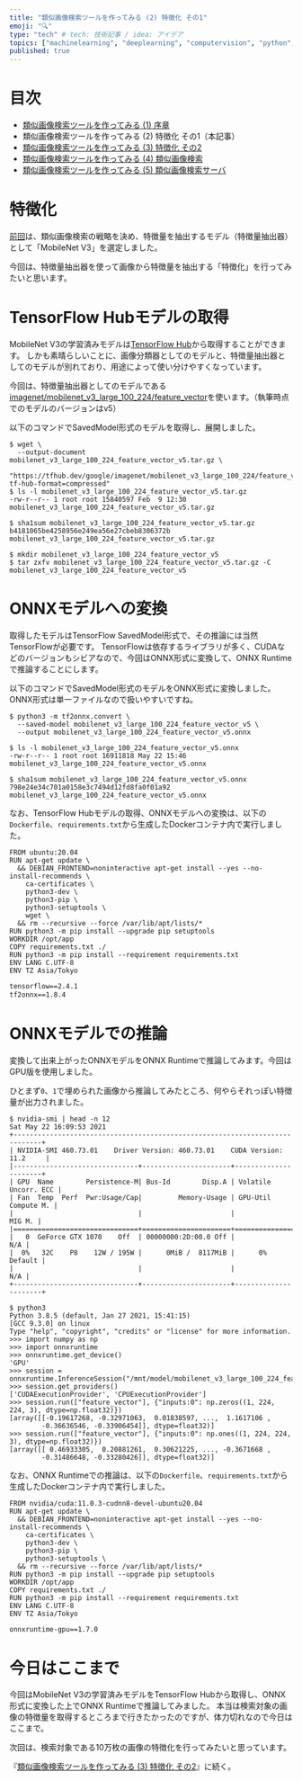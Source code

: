 ```yaml
---
title: "類似画像検索ツールを作ってみる (2) 特徴化 その1"
emoji: "🔍"
type: "tech" # tech: 技術記事 / idea: アイデア
topics: ["machinelearning", "deeplearning", "computervision", "python", "検索"]
published: true
---
```


# 目次

* [類似画像検索ツールを作ってみる (1) 序章](202105-similar-search-1)
* 類似画像検索ツールを作ってみる (2) 特徴化 その1（本記事）
* [類似画像検索ツールを作ってみる (3) 特徴化 その2](202105-similar-search-3)
* [類似画像検索ツールを作ってみる (4) 類似画像検索](202105-similar-search-4)
* [類似画像検索ツールを作ってみる (5) 類似画像検索サーバ](202105-similar-search-5)

# 特徴化

[前回](202105-similar-search-1)は、類似画像検索の戦略を決め、特徴量を抽出するモデル（特徴量抽出器）として「MobileNet V3」を選定しました。

今回は、特徴量抽出器を使って画像から特徴量を抽出する「特徴化」を行ってみたいと思います。

# TensorFlow Hubモデルの取得

MobileNet V3の学習済みモデルは[TensorFlow Hub](https://tfhub.dev/)から取得することができます。
しかも素晴らしいことに、画像分類器としてのモデルと、特徴量抽出器としてのモデルが別れており、用途によって使い分けやすくなっています。

今回は、特徴量抽出器としてのモデルである[imagenet/mobilenet_v3_large_100_224/feature_vector](https://tfhub.dev/google/imagenet/mobilenet_v3_large_100_224/feature_vector/5)を使います。（執筆時点でのモデルのバージョンはv5）

以下のコマンドでSavedModel形式のモデルを取得し、展開しました。

```
$ wget \
  --output-document mobilenet_v3_large_100_224_feature_vector_v5.tar.gz \
  "https://tfhub.dev/google/imagenet/mobilenet_v3_large_100_224/feature_vector/5?tf-hub-format=compressed"
$ ls -l mobilenet_v3_large_100_224_feature_vector_v5.tar.gz
-rw-r--r-- 1 root root 15840597 Feb  9 12:30 mobilenet_v3_large_100_224_feature_vector_v5.tar.gz

$ sha1sum mobilenet_v3_large_100_224_feature_vector_v5.tar.gz
b4181065be4258956e249ea56e27cbeb8306372b  mobilenet_v3_large_100_224_feature_vector_v5.tar.gz

$ mkdir mobilenet_v3_large_100_224_feature_vector_v5
$ tar zxfv mobilenet_v3_large_100_224_feature_vector_v5.tar.gz -C mobilenet_v3_large_100_224_feature_vector_v5
```

# ONNXモデルへの変換

取得したモデルはTensorFlow SavedModel形式で、その推論には当然TensorFlowが必要です。
TensorFlowは依存するライブラリが多く、CUDAなどのバージョンもシビアなので、今回はONNX形式に変換して、ONNX Runtimeで推論することにします。

以下のコマンドでSavedModel形式のモデルをONNX形式に変換しました。ONNX形式は単一ファイルなので扱いやすいですね。

```
$ python3 -m tf2onnx.convert \
  --saved-model mobilenet_v3_large_100_224_feature_vector_v5 \
  --output mobilenet_v3_large_100_224_feature_vector_v5.onnx

$ ls -l mobilenet_v3_large_100_224_feature_vector_v5.onnx
-rw-r--r-- 1 root root 16911818 May 22 15:46 mobilenet_v3_large_100_224_feature_vector_v5.onnx

$ sha1sum mobilenet_v3_large_100_224_feature_vector_v5.onnx
798e24e34c701a0158e3c7494d12fd8fa0f01a92  mobilenet_v3_large_100_224_feature_vector_v5.onnx
```

なお、TensorFlow Hubモデルの取得、ONNXモデルへの変換は、以下の`Dockerfile`、`requirements.txt`から生成したDockerコンテナ内で実行しました。

```Dockerfile:Dockerfile
FROM ubuntu:20.04
RUN apt-get update \
  && DEBIAN_FRONTEND=noninteractive apt-get install --yes --no-install-recommends \
    ca-certificates \
    python3-dev \
    python3-pip \
    python3-setuptools \
    wget \
  && rm --recursive --force /var/lib/apt/lists/*
RUN python3 -m pip install --upgrade pip setuptools
WORKDIR /opt/app
COPY requirements.txt ./
RUN python3 -m pip install --requirement requirements.txt
ENV LANG C.UTF-8
ENV TZ Asia/Tokyo
```

```:requirements.txt
tensorflow==2.4.1
tf2onnx==1.8.4
```

# ONNXモデルでの推論

変換して出来上がったONNXモデルをONNX Runtimeで推論してみます。今回はGPU版を使用しました。

ひとまず`0`、`1`で埋められた画像から推論してみたところ、何やらそれっぽい特徴量が出力されました。

```
$ nvidia-smi | head -n 12
Sat May 22 16:09:53 2021
+-----------------------------------------------------------------------------+
| NVIDIA-SMI 460.73.01    Driver Version: 460.73.01    CUDA Version: 11.2     |
|-------------------------------+----------------------+----------------------+
| GPU  Name        Persistence-M| Bus-Id        Disp.A | Volatile Uncorr. ECC |
| Fan  Temp  Perf  Pwr:Usage/Cap|         Memory-Usage | GPU-Util  Compute M. |
|                               |                      |               MIG M. |
|===============================+======================+======================|
|   0  GeForce GTX 1070    Off  | 00000000:2D:00.0 Off |                  N/A |
|  0%   32C    P8    12W / 195W |      0MiB /  8117MiB |      0%      Default |
|                               |                      |                  N/A |
+-------------------------------+----------------------+----------------------+

$ python3
Python 3.8.5 (default, Jan 27 2021, 15:41:15)
[GCC 9.3.0] on linux
Type "help", "copyright", "credits" or "license" for more information.
>>> import numpy as np
>>> import onnxruntime
>>> onnxruntime.get_device()
'GPU'
>>> session = onnxruntime.InferenceSession("/mnt/model/mobilenet_v3_large_100_224_feature_vector_v5.onnx")
>>> session.get_providers()
['CUDAExecutionProvider', 'CPUExecutionProvider']
>>> session.run(["feature_vector"], {"inputs:0": np.zeros((1, 224, 224, 3), dtype=np.float32)})
[array([[-0.19617268, -0.32971063,  0.01838597, ...,  1.1617106 ,
        -0.36636546, -0.33906454]], dtype=float32)]
>>> session.run(["feature_vector"], {"inputs:0": np.ones((1, 224, 224, 3), dtype=np.float32)})
[array([[ 0.46933305,  0.20881261,  0.30621225, ..., -0.3671668 ,
        -0.31486648, -0.33280426]], dtype=float32)]
```

なお、ONNX Runtimeでの推論は、以下の`Dockerfile`、`requirements.txt`から生成したDockerコンテナ内で実行しました。

```Dockerfile:Dockerfile
FROM nvidia/cuda:11.0.3-cudnn8-devel-ubuntu20.04
RUN apt-get update \
  && DEBIAN_FRONTEND=noninteractive apt-get install --yes --no-install-recommends \
    ca-certificates \
    python3-dev \
    python3-pip \
    python3-setuptools \
  && rm --recursive --force /var/lib/apt/lists/*
RUN python3 -m pip install --upgrade pip setuptools
WORKDIR /opt/app
COPY requirements.txt ./
RUN python3 -m pip install --requirement requirements.txt
ENV LANG C.UTF-8
ENV TZ Asia/Tokyo
```

```:requirements.txt
onnxruntime-gpu==1.7.0
```

# 今日はここまで

今回はMobileNet V3の学習済みモデルをTensorFlow Hubから取得し、ONNX形式に変換した上でONNX Runtimeで推論してみました。
本当は検索対象の画像の特徴量を取得するところまで行きたかったのですが、体力切れなので今日はここまで。

次回は、検索対象である10万枚の画像の特徴化を行ってみたいと思っています。

『[類似画像検索ツールを作ってみる (3) 特徴化 その2](202105-similar-search-3)』に続く。
